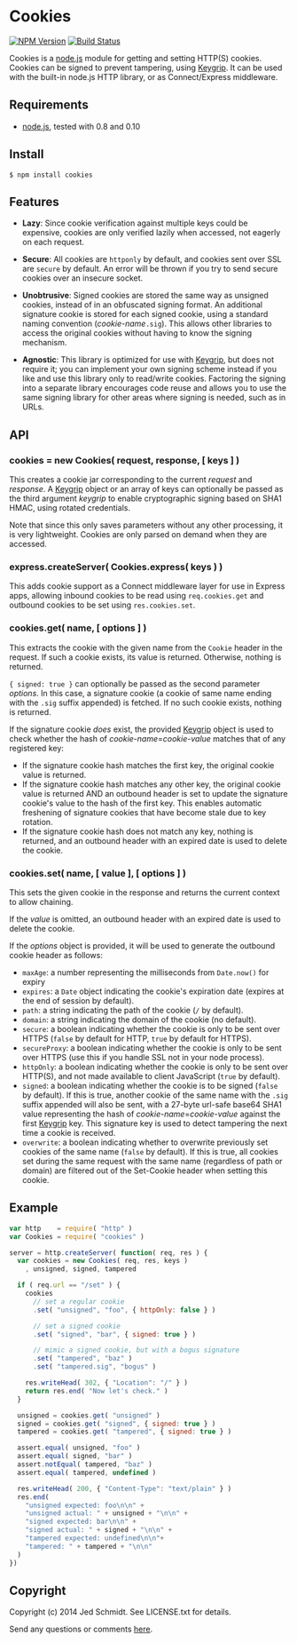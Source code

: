 Cookies
=======

[![NPM Version](https://badge.fury.io/js/cookies.svg)](https://badge.fury.io/js/cookies)
[![Build Status](https://travis-ci.org/pillarjs/cookies.svg?branch=master)](https://travis-ci.org/expressjs/cookies)

Cookies is a [node.js](http://nodejs.org/) module for getting and setting HTTP(S) cookies. Cookies can be signed to prevent tampering, using [Keygrip](https://github.com/expressjs/keygrip). It can be used with the built-in node.js HTTP library, or as Connect/Express middleware.

## Requirements

* [node.js](http://nodejs.org/), tested with 0.8 and 0.10

## Install

    $ npm install cookies

## Features

* **Lazy**: Since cookie verification against multiple keys could be expensive, cookies are only verified lazily when accessed, not eagerly on each request.

* **Secure**: All cookies are `httponly` by default, and cookies sent over SSL are `secure` by default. An error will be thrown if you try to send secure cookies over an insecure socket.

* **Unobtrusive**: Signed cookies are stored the same way as unsigned cookies, instead of in an obfuscated signing format. An additional signature cookie is stored for each signed cookie, using a standard naming convention (_cookie-name_`.sig`). This allows other libraries to access the original cookies without having to know the signing mechanism.

* **Agnostic**: This library is optimized for use with [Keygrip](https://github.com/expressjs/keygrip), but does not require it; you can implement your own signing scheme instead if you like and use this library only to read/write cookies. Factoring the signing into a separate library encourages code reuse and allows you to use the same signing library for other areas where signing is needed, such as in URLs.

## API

### cookies = new Cookies( request, response, [ keys ] )

This creates a cookie jar corresponding to the current _request_ and _response_. A [Keygrip](https://github.com/expressjs/keygrip) object or an array of keys can optionally be passed as the third argument _keygrip_ to enable cryptographic signing based on SHA1 HMAC, using rotated credentials.

Note that since this only saves parameters without any other processing, it is very lightweight. Cookies are only parsed on demand when they are accessed.

### express.createServer( Cookies.express( keys ) )

This adds cookie support as a Connect middleware layer for use in Express apps, allowing inbound cookies to be read using `req.cookies.get` and outbound cookies to be set using `res.cookies.set`.

### cookies.get( name, [ options ] )

This extracts the cookie with the given name from the `Cookie` header in the request. If such a cookie exists, its value is returned. Otherwise, nothing is returned.

`{ signed: true }` can optionally be passed as the second parameter _options_. In this case, a signature cookie (a cookie of same name ending with the `.sig` suffix appended) is fetched. If no such cookie exists, nothing is returned.

If the signature cookie _does_ exist, the provided [Keygrip](https://github.com/expressjs/keygrip) object is used to check whether the hash of _cookie-name_=_cookie-value_ matches that of any registered key:

* If the signature cookie hash matches the first key, the original cookie value is returned.
* If the signature cookie hash matches any other key, the original cookie value is returned AND an outbound header is set to update the signature cookie's value to the hash of the first key. This enables automatic freshening of signature cookies that have become stale due to key rotation.
* If the signature cookie hash does not match any key, nothing is returned, and an outbound header with an expired date is used to delete the cookie.

### cookies.set( name, [ value ], [ options ] )

This sets the given cookie in the response and returns the current context to allow chaining.

If the _value_ is omitted, an outbound header with an expired date is used to delete the cookie.

If the _options_ object is provided, it will be used to generate the outbound cookie header as follows:

* `maxAge`: a number representing the milliseconds from `Date.now()` for expiry
* `expires`: a `Date` object indicating the cookie's expiration date (expires at the end of session by default).
* `path`: a string indicating the path of the cookie (`/` by default).
* `domain`: a string indicating the domain of the cookie (no default).
* `secure`: a boolean indicating whether the cookie is only to be sent over HTTPS (`false` by default for HTTP, `true` by default for HTTPS).
* `secureProxy`: a boolean indicating whether the cookie is only to be sent over HTTPS (use this if you handle SSL not in your node process).
* `httpOnly`: a boolean indicating whether the cookie is only to be sent over HTTP(S), and not made available to client JavaScript (`true` by default).
* `signed`: a boolean indicating whether the cookie is to be signed (`false` by default). If this is true, another cookie of the same name with the `.sig` suffix appended will also be sent, with a 27-byte url-safe base64 SHA1 value representing the hash of _cookie-name_=_cookie-value_ against the first [Keygrip](https://github.com/expressjs/keygrip) key. This signature key is used to detect tampering the next time a cookie is received.
* `overwrite`: a boolean indicating whether to overwrite previously set cookies of the same name (`false` by default). If this is true, all cookies set during the same request with the same name (regardless of path or domain) are filtered out of the Set-Cookie header when setting this cookie.

## Example

```javascript
var http    = require( "http" )
var Cookies = require( "cookies" )

server = http.createServer( function( req, res ) {
  var cookies = new Cookies( req, res, keys )
    , unsigned, signed, tampered

  if ( req.url == "/set" ) {
    cookies
      // set a regular cookie
      .set( "unsigned", "foo", { httpOnly: false } )

      // set a signed cookie
      .set( "signed", "bar", { signed: true } )

      // mimic a signed cookie, but with a bogus signature
      .set( "tampered", "baz" )
      .set( "tampered.sig", "bogus" )

    res.writeHead( 302, { "Location": "/" } )
    return res.end( "Now let's check." )
  }

  unsigned = cookies.get( "unsigned" )
  signed = cookies.get( "signed", { signed: true } )
  tampered = cookies.get( "tampered", { signed: true } )

  assert.equal( unsigned, "foo" )
  assert.equal( signed, "bar" )
  assert.notEqual( tampered, "baz" )
  assert.equal( tampered, undefined )

  res.writeHead( 200, { "Content-Type": "text/plain" } )
  res.end(
    "unsigned expected: foo\n\n" +
    "unsigned actual: " + unsigned + "\n\n" +
    "signed expected: bar\n\n" +
    "signed actual: " + signed + "\n\n" +
    "tampered expected: undefined\n\n"+
    "tampered: " + tampered + "\n\n"
  )
})
```

Copyright
---------

Copyright (c) 2014 Jed Schmidt. See LICENSE.txt for details.

Send any questions or comments [here](http://twitter.com/jedschmidt).
